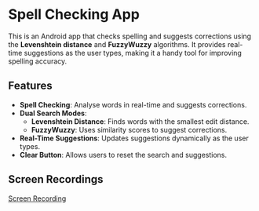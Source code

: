 # Spell Checking App

This is an Android app that checks spelling and suggests corrections using the **Levenshtein distance** and **FuzzyWuzzy** algorithms. It provides real-time suggestions as the user types, making it a handy tool for improving spelling accuracy.

## Features
- **Spell Checking**: Analyse words in real-time and suggests corrections.
- **Dual Search Modes**:
  - **Levenshtein Distance**: Finds words with the smallest edit distance.
  - **FuzzyWuzzy**: Uses similarity scores to suggest corrections.
- **Real-Time Suggestions**: Updates suggestions dynamically as the user types.
- **Clear Button**: Allows users to reset the search and suggestions.

## Screen Recordings
[Screen Recording](https://drive.google.com/file/d/18lugaj3rpeQay4yTgrwIVp4fI5sNWDjA/view?usp=sharing)
